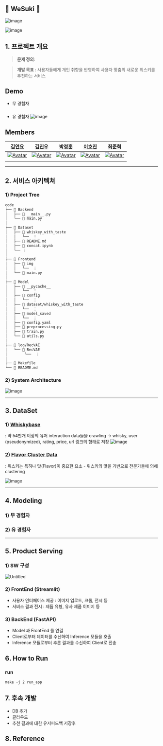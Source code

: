 ## 🥃 WeSuki 🥃 

![image](https://user-images.githubusercontent.com/99862931/172769705-45084dbc-6d42-431f-a1f5-9a70adf272fb.png)

![image](https://user-images.githubusercontent.com/99862931/172769788-51c804c3-bb96-460b-a916-a8df2e58c95c.png)




##  1. 프로젝트 개요


> **문제 정의**: 

> **개발 목표** : 사용자들에게 개인 취향을 반영하여 사용자 맞춤의 새로운 위스키를 추천하는 서비스

## Demo

- 무 경험자



###
- 유 경험자
![image](https://user-images.githubusercontent.com/99862931/172771286-7f3c29fc-1501-4188-9a78-ec78bb72df02.png)


## Members

|                                                  [김연요](https://github.com/arkdusdyk)                                                   |                                                                          [김진우](https://github.com/Jinu-uu)                                                                           |                                                 [박정훈](https://github.com/iksadNorth)                                                  |                                                                        [이호진](https://github.com/ili0820)                                                                         |                                                                         [최준혁](https://github.com/JHchoiii)                                                                         |
| :-------------------------------------------------------------------------------------------------------: | :-------------------------------------------------------------------------------------------------------------------------------------------------------: | :-----------------------------------------------------------------------------------------------------: | :---------------------------------------------------------------------------------------------------------------------------------------------------: | :----------------------------------------------------------------------------------------------------------------------------------------------------: |
| [![Avatar](https://avatars.githubusercontent.com/u/69205130?s=400&u=a14d779da6a9023a45e60e44072436d356a9461c&v=4)](https://github.com/arkdusdyk) | [![Avatar](https://avatars.githubusercontent.com/u/82719310?v=4)](https://github.com/Jinu-uu) | [![Avatar](https://avatars.githubusercontent.com/u/66674140?v=4)](https://github.com/iksadNorth) | [![Avatar](https://avatars.githubusercontent.com/u/65278309?v=4)](https://github.com/ili0820) | [![Avatar](https://avatars.githubusercontent.com/u/99862931?v=4)](https://github.com/JHchoiii) |
|  | | |  |  |

---

## 2️. 서비스 아키텍쳐

### 1) Project Tree
```bash
code
├── 📁 Backend
│   ├── 💾 __main__.py 
│   └── 💾 main.py 
│   
├── 📁 Dataset
│   ├── 📁 whiskey_with_taste
│   │   └──  ⋮
│   ├── 💾 README.md
│   ├── 💾 concat.ipynb
│   └── ⋮
│
├── 📁 Frontend
│   ├── 📁 img
│   │   └──  ⋮
│   └── 💾 main.py
│
├── 📁 Model
│   ├── 📁 __pycache__
│   │   └──  ⋮
│   ├── 📁 config
│   │   └──  ⋮
│   ├── 📁 dataset/whiskey_with_taste
│   │   └──  ⋮
│   ├── 📁 model_saved
│   │   └──  ⋮
│   ├── 💾 config.yaml   
│   ├── 💾 preprocessing.py
│   ├── 💾 train.py
│   └── 💾 utils.py
│
├── 📁 log/RecVAE
│   └── 📁 RecVAE
│        └──  ⋮
│
├── 💾 Makefile
└── 💾 README.md
```

### 2) System Architecture

![image](https://user-images.githubusercontent.com/99862931/172770644-c334dc94-fa7a-4818-a13e-748172fec4ba.png)



---

## 3️. DataSet


### 1) [Whiskybase](https://whiskybase.com)
: 약 54만개 이상의 유저 interaction data들을 crawling -> whisky, user (pseudonymized), rating, price, url 링크의 형태로 저장
 ![image](https://user-images.githubusercontent.com/99862931/172775752-cddfc09b-015a-4e80-9391-c1b26439de0b.png)


### 2) [Flavor Cluster Data](https://whiskyanalysis.com)
 : 위스키는 특히나 맛(Flavor)이 중요한 요소 - 위스키의 맛을 기반으로 전문가들에 의해 clustering

![image](https://user-images.githubusercontent.com/99862931/172775587-ccd5afd5-9810-42fa-ac22-b4e596e54b19.png)



---

## 4️. Modeling

### 1) 무 경험자

### 2) 유 경험자


---

## 5️. Product Serving

### 1) SW 구성

![Untitled](https://user-images.githubusercontent.com/91198452/172394318-980681d3-cb23-44db-af1b-63d94f8869fb.png)

### 2) FrontEnd (Streamlit)

- 사용자 인터페이스 제공 : 이미지 업로드, 크롭, 전시 등
- 서비스 결과 전시 : 제품 유형, 유사 제품 이미지 등

### 3) BackEnd (FastAPI)

- Model 과 FrontEnd 를 연결
- Client로부터 데이터를 수신하여 Inference 모듈을 호출
- Inference 모듈로부터 추론 결과를 수신하여 Client로 전송



## 6️. ****How to Run****


### run
```
make -j 2 run_app

```
## 7. 후속 개발
- DB 추가
- 클라우드
- 추천 결과에 대한 유저피드백 저장후 


## 8️. Reference

